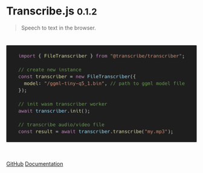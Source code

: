 # Transcribe.js <small>0.1.2</small>

> Speech to text in the browser.

<img src="_media/carbon.png" alt="screenshot of a JavaScript code snippet" width="1158" height="592" style="height:auto; width:36rem; margin: 1.5rem auto 2rem;" />

[GitHub](https://github.com/transcribejs/transcribe.js/)
[Documentation](#transcribejs)
